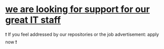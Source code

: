 # [we are looking for support for our great IT staff](https://www.rosalux.de/ausschreibung/id/53078/it-spezialistin-mit-schwerpunkt-netzwerke)

:heavy_exclamation_mark: If you feel addressed by our repositories or the job advertisement: apply now :heavy_exclamation_mark:

